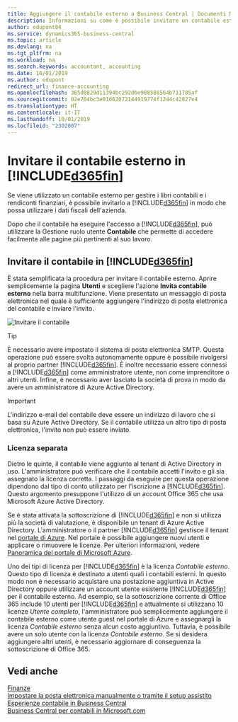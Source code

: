 ```yaml
---
title: Aggiungere il contabile esterno a Business Central | Documenti Microsoft
description: Informazioni su come è possibile invitare un contabile esterno in Business Central.
author: edupont04
ms.service: dynamics365-business-central
ms.topic: article
ms.devlang: na
ms.tgt_pltfrm: na
ms.workload: na
ms.search.keywords: accountant, accounting
ms.date: 10/01/2019
ms.author: edupont
redirect_url: finance-accounting
ms.openlocfilehash: 365d0829d11394bc292d6e908588564b711785af
ms.sourcegitcommit: 02e704bc3e01d62072144919774f1244c42827e4
ms.translationtype: HT
ms.contentlocale: it-IT
ms.lasthandoff: 10/01/2019
ms.locfileid: "2302007"
---
```

# <a name="inviting-your-external-accountant-to-your-included365finincludesd365fin_mdmd"></a>Invitare il contabile esterno in [!INCLUDE[d365fin](includes/d365fin_md.md)]
Se viene utilizzato un contabile esterno per gestire i libri contabili e i rendiconti finanziari, è possibile invitarlo a [!INCLUDE[d365fin](includes/d365fin_md.md)] in modo che possa utilizzare i dati fiscali dell'azienda.

Dopo che il contabile ha eseguire l'accesso a [!INCLUDE[d365fin](includes/d365fin_md.md)], può utilizzare la Gestione ruolo utente **Contabile** che permette di accedere facilmente alle pagine più pertinenti al suo lavoro.  

## <a name="invite-your-accountant-to-your-included365finincludesd365fin_mdmd"></a>Invitare il contabile in [!INCLUDE[d365fin](includes/d365fin_md.md)]

È stata semplificata la procedura per invitare il contabile esterno. Aprire semplicemente la pagina **Utenti** e scegliere l'azione **Invita contabile esterno** nella barra multifunzione. Viene presentato un messaggio di posta elettronica nel quale è sufficiente aggiungere l'indirizzo di posta elettronica del contabile e inviare l'invito.  

![Invitare il contabile](./media/finance-invite-accountant/invite-accountant.png)

> [!TIP]  
>  È necessario avere impostato il sistema di posta elettronica SMTP. Questa operazione può essere svolta autonomamente oppure è possibile rivolgersi al proprio partner [!INCLUDE[d365fin](includes/d365fin_md.md)]. È inoltre necessario essere connessi a [!INCLUDE[d365fin](includes/d365fin_md.md)] come amministratore utente, non come imprenditore o altri utenti. Infine, è necessario aver lasciato la società di prova in modo da avere un amministratore di Azure Active Directory.  

> [!IMPORTANT]  
> L'indirizzo e-mail del contabile deve essere un indirizzo di lavoro che si basa su Azure Active Directory. Se il contabile utilizza un altro tipo di posta elettronica, l'invito non può essere inviato.  

### <a name="separate-license"></a>Licenza separata
Dietro le quinte, il contabile viene aggiunto al tenant di Active Directory in uso. L'amministratore può verificare che il contabile accetti l'invito e gli sia assegnato la licenza corretta. I passaggi da eseguire per questa operazione dipendono dal tipo di conto utilizzato per l'iscrizione a [!INCLUDE[d365fin](includes/d365fin_md.md)]. Questo argomento presuppone l'utilizzo di un account Office 365 che usa Microsoft Azure Active Directory.  

Se è stata attivata la sottoscrizione di [!INCLUDE[d365fin](includes/d365fin_md.md)] e non si utilizza più la società di valutazione, è disponibile un tenant di Azure Active Directory. L'amministratore o il partner [!INCLUDE[d365fin](includes/d365fin_md.md)] gestisce il tenant nel [portale di Azure](https://portal.azure.com). Nel portale è possibile aggiungere nuovi utenti e applicare o rimuovere le licenze. Per ulteriori informazioni, vedere [Panoramica del portale di Microsoft Azure](https://docs.microsoft.com/en-us/azure/azure-portal-overview).  

Uno dei tipi di licenza per [!INCLUDE[d365fin](includes/d365fin_md.md)] è la licenza *Contabile esterno*. Questo tipo di licenza è destinato a utenti quali i contabili esterni. In questo modo non è necessario acquistare una postazione aggiuntiva in Active Directory oppure utilizzare un account utente esistente [!INCLUDE[d365fin](includes/d365fin_md.md)] per il contabile esterno. Ad esempio, se la sottoscrizione corrente di Office 365 include 10 utenti per [!INCLUDE[d365fin](includes/d365fin_md.md)] e attualmente si utilizzano 10 licenze *Utente completo*, l'amministratore può semplicemente aggiungere il contabile esterno come utente guest nel portale di Azure e assegnargli la licenza *Contabile esterno* senza alcun costo aggiuntivo. Tuttavia, è possibile avere un solo utente con la licenza *Contabile esterno*. Se si desidera aggiungere altri utenti, è necessario aggiornare di conseguenza la sottoscrizione di Office 365.  

## <a name="see-also"></a>Vedi anche
[Finanze](finance.md)  
[Impostare la posta elettronica manualmente o tramite il setup assistito](admin-how-setup-email.md)  
[Esperienze contabile in Business Central](finance-accounting.md)  
[Business Central per contabili in Microsoft.com](https://www.microsoft.com/en-us/dynamics365/financial-insights-for-accountants)  
